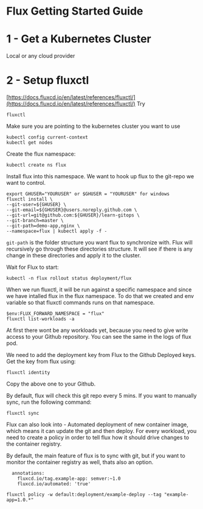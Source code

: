 # Flux Getting Started Guide

# 1 - Get a Kubernetes Cluster

Local or any cloud provider 

# 2 - Setup  fluxctl

[https://docs.fluxcd.io/en/latest/references/fluxctl/](https://docs.fluxcd.io/en/latest/references/fluxctl/)
Try
```
fluxctl
```

Make sure you are pointing to the kubernetes cluster you want to use
```
kubectl config current-context
kubectl get nodes
```
Create the flux namespace:
```
kubectl create ns flux

```
Install flux into this namespace. We want to hook up flux to the git-repo we want to control. 

```
export GHUSER="YOURUSER" or $GHUSER = "YOURUSER" for windows
fluxctl install \
--git-user=${GHUSER} \
--git-email=${GHUSER}@users.noreply.github.com \
--git-url=git@github.com:${GHUSER}/learn-gitops \
--git-branch=master \
--git-path=demo-app,nginx \
--namespace=flux | kubectl apply -f -

```
`git-path` is the folder structure you want flux to synchronize with. Flux will recursively go through these directories
structure. It will see if there is any change in these directories and apply it to the cluster. 


Wait for Flux to start:
```
kubectl -n flux rollout status deployment/flux
```
When we run fluxctl, it will be run against a specific namespace and since we have intalled flux in the flux namespace.
To do that we created and env variable so that fluxctl commands runs on that namespace.

```
$env:FLUX_FORWARD_NAMESPACE = "flux"
fluxctl list-workloads -a
```
At first there wont be any workloads yet, because you need to give write access to your Github repository. You can see
the same in the logs of flux pod.

We need to add the deployment key from Flux to the Github Deployed keys. Get the key from flux using:

```
fluxctl identity
```
Copy the above one to your Github. 

By default, flux will check this git repo every 5 mins. If you want to manually sync, run the following command:

```
fluxctl sync
```

Flux can also look into - Automated deployment of new container image, which means it can update the git and then deploy.
For every workload, you need to create a policy in order to tell flux how it should drive changes to the container 
registry. 

By default, the main feature of flux is to sync with git, but if you want to monitor the container registry as well, thats
also an option.  


```
  annotations:
    fluxcd.io/tag.example-app: semver:~1.0
    fluxcd.io/automated: 'true'

fluxctl policy -w default:deployment/example-deploy --tag "example-app=1.0.*"
```